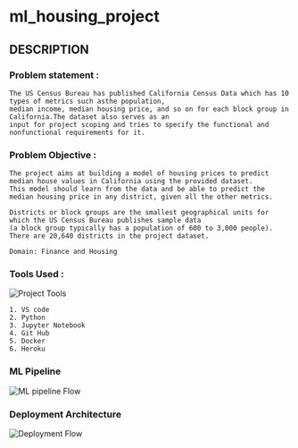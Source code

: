 # ml_housing_project

## DESCRIPTION

### Problem statement :
```
The US Census Bureau has published California Census Data which has 10 types of metrics such asthe population,
median income, median housing price, and so on for each block group in California.The dataset also serves as an
input for project scoping and tries to specify the functional and nonfunctional requirements for it.
```
### Problem Objective :
```
The project aims at building a model of housing prices to predict median house values in California using the provided dataset.
This model should learn from the data and be able to predict the median housing price in any district, given all the other metrics.

Districts or block groups are the smallest geographical units for which the US Census Bureau publishes sample data 
(a block group typically has a population of 600 to 3,000 people). There are 20,640 districts in the project dataset.

Domain: Finance and Housing
```
### Tools Used :
![Project Tools](https://user-images.githubusercontent.com/97723040/198873340-075c9c98-a02a-4d55-91f0-ad584d64c7b7.png)
```
1. VS code
2. Python
3. Jupyter Notebook
4. Git Hub
5. Docker
6. Heroku
```
### ML Pipeline
![ML pipeline Flow](https://user-images.githubusercontent.com/97723040/198873404-b899344f-acce-42b6-af2d-38756eba6e70.png)
### Deployment Architecture
![Deployment Flow](https://user-images.githubusercontent.com/97723040/198873413-e85e40e6-8e8d-410e-83dc-7b1074db5195.png)
